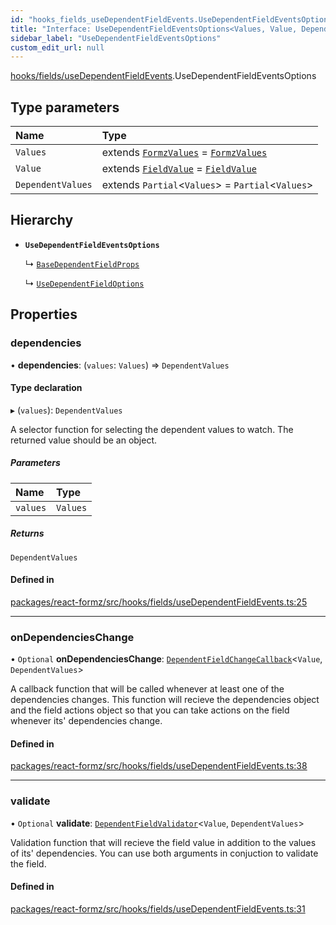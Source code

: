 ```yaml
---
id: "hooks_fields_useDependentFieldEvents.UseDependentFieldEventsOptions"
title: "Interface: UseDependentFieldEventsOptions<Values, Value, DependentValues>"
sidebar_label: "UseDependentFieldEventsOptions"
custom_edit_url: null
---
```


[hooks/fields/useDependentFieldEvents](../modules/hooks_fields_useDependentFieldEvents.md).UseDependentFieldEventsOptions

## Type parameters

| Name | Type |
| :------ | :------ |
| `Values` | extends [`FormzValues`](../modules/types_form.md#formzvalues) = [`FormzValues`](../modules/types_form.md#formzvalues) |
| `Value` | extends [`FieldValue`](../modules/types_field.md#fieldvalue) = [`FieldValue`](../modules/types_field.md#fieldvalue) |
| `DependentValues` | extends `Partial`<`Values`\> = `Partial`<`Values`\> |

## Hierarchy

- **`UseDependentFieldEventsOptions`**

  ↳ [`BaseDependentFieldProps`](components_DependentField_DependentField_types.BaseDependentFieldProps.md)

  ↳ [`UseDependentFieldOptions`](hooks_fields_useDependentField.UseDependentFieldOptions.md)

## Properties

### dependencies

• **dependencies**: (`values`: `Values`) => `DependentValues`

#### Type declaration

▸ (`values`): `DependentValues`

A selector function for selecting the dependent values to watch.
The returned value should be an object.

##### Parameters

| Name | Type |
| :------ | :------ |
| `values` | `Values` |

##### Returns

`DependentValues`

#### Defined in

[packages/react-formz/src/hooks/fields/useDependentFieldEvents.ts:25](https://github.com/ZerryStack/react-formz/blob/main/packages/react-formz/src/hooks/fields/useDependentFieldEvents.ts#L25)

___

### onDependenciesChange

• `Optional` **onDependenciesChange**: [`DependentFieldChangeCallback`](../modules/types_field.md#dependentfieldchangecallback)<`Value`, `DependentValues`\>

A callback function that will be called whenever at least one of the
dependencies changes. This function will recieve the dependencies object and
the field actions object so that you can take actions on the field whenever
its' dependencies change.

#### Defined in

[packages/react-formz/src/hooks/fields/useDependentFieldEvents.ts:38](https://github.com/ZerryStack/react-formz/blob/main/packages/react-formz/src/hooks/fields/useDependentFieldEvents.ts#L38)

___

### validate

• `Optional` **validate**: [`DependentFieldValidator`](../modules/types_field.md#dependentfieldvalidator)<`Value`, `DependentValues`\>

Validation function that will recieve the field value in addition to
the values of its' dependencies. You can use both arguments in conjuction
to validate the field.

#### Defined in

[packages/react-formz/src/hooks/fields/useDependentFieldEvents.ts:31](https://github.com/ZerryStack/react-formz/blob/main/packages/react-formz/src/hooks/fields/useDependentFieldEvents.ts#L31)
